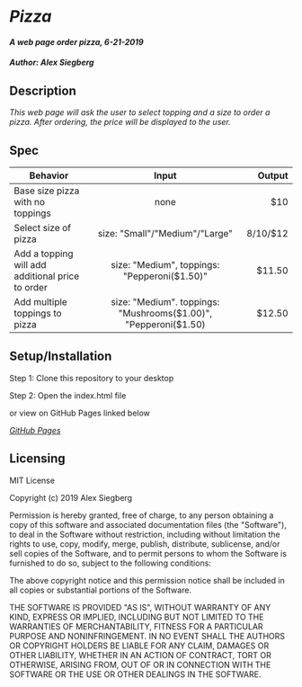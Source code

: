 # _Pizza_

#### _A web page order pizza, 6-21-2019_

#### _Author: Alex Siegberg_

## Description

_This web page will ask the user to select topping and a size to order a pizza. After ordering, the price will be displayed to the user._

## Spec

| Behavior | Input | Output |
| ------------- |:-------------:| -----:|
| Base size pizza with no toppings | none | $10 |
| Select size of pizza | size: "Small"/"Medium"/"Large" | $8/$10/$12 |
| Add a topping will add additional price to order | size: "Medium", toppings: "Pepperoni($1.50)" | $11.50 |
| Add multiple toppings to pizza | size: "Medium". toppings: "Mushrooms($1.00)", "Pepperoni($1.50) | $12.50 |

## Setup/Installation

Step 1: Clone this repository to your desktop

Step 2: Open the index.html file

or view on GitHub Pages linked below

_[GitHub Pages](http://alexx.github.io/pizza/)_

## Licensing

MIT License

Copyright (c) 2019 Alex Siegberg

Permission is hereby granted, free of charge, to any person obtaining a copy
of this software and associated documentation files (the "Software"), to deal
in the Software without restriction, including without limitation the rights
to use, copy, modify, merge, publish, distribute, sublicense, and/or sell
copies of the Software, and to permit persons to whom the Software is
furnished to do so, subject to the following conditions:

The above copyright notice and this permission notice shall be included in all
copies or substantial portions of the Software.

THE SOFTWARE IS PROVIDED "AS IS", WITHOUT WARRANTY OF ANY KIND, EXPRESS OR
IMPLIED, INCLUDING BUT NOT LIMITED TO THE WARRANTIES OF MERCHANTABILITY,
FITNESS FOR A PARTICULAR PURPOSE AND NONINFRINGEMENT. IN NO EVENT SHALL THE
AUTHORS OR COPYRIGHT HOLDERS BE LIABLE FOR ANY CLAIM, DAMAGES OR OTHER
LIABILITY, WHETHER IN AN ACTION OF CONTRACT, TORT OR OTHERWISE, ARISING FROM,
OUT OF OR IN CONNECTION WITH THE SOFTWARE OR THE USE OR OTHER DEALINGS IN THE
SOFTWARE.
